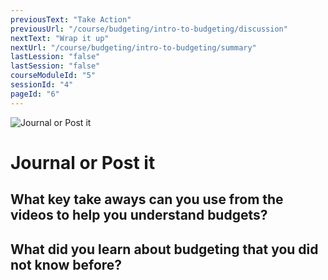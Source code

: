 ```yaml
---
previousText: "Take Action"
previousUrl: "/course/budgeting/intro-to-budgeting/discussion"
nextText: "Wrap it up"
nextUrl: "/course/budgeting/intro-to-budgeting/summary"
lastLession: "false"
lastSession: "false"
courseModuleId: "5"
sessionId: "4"
pageId: "6"
---
```



![Journal or Post it](/assets/img/journal-it.png)
# Journal or Post it

## What key take aways can you use from the videos to help you understand budgets?
<sparkle-feed-post assignment-name="What key take aways can you use from the videos to help you understand budgets?" ></sparkle-feed-post>

## What did you learn about budgeting that you did not know before?
<sparkle-feed-post assignment-name="What did you learn about budgeting that you did not know before?" ></sparkle-feed-post>
